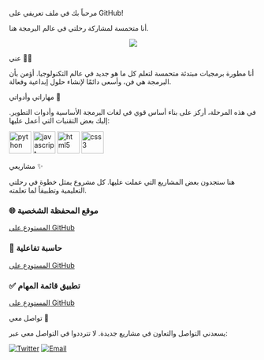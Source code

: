 مرحباً بك في ملف تعريفي على GitHub!

أنا متحمسة لمشاركة رحلتي في عالم البرمجة هنا.

<p align="center">
  <img src="https://capsule-render.vercel.app/api?type=waving&color=gradient&height=100&section=header&text=مرحباً%20بالجميع!%20👋&fontSize=50"/>
</p>

عني 👩‍💻

أنا مطورة برمجيات مبتدئة متحمسة لتعلم كل ما هو جديد في عالم التكنولوجيا. أؤمن بأن البرمجة هي فن، وأسعى دائمًا لإنشاء حلول إبداعية وفعالة.

مهاراتي وأدواتي 🧰

في هذه المرحلة، أركز على بناء أساس قوي في لغات البرمجة الأساسية وأدوات التطوير. إليك بعض التقنيات التي أعمل عليها:

<p align="left">
  <img src="https://cdn.jsdelivr.net/gh/devicons/devicon/icons/python/python-original.svg" alt="python" width="45" height="45"/>
  <img src="https://cdn.jsdelivr.net/gh/devicons/devicon/icons/javascript/javascript-original.svg" alt="javascript" width="45" height="45"/>
  <img src="https://cdn.jsdelivr.net/gh/devicons/devicon/icons/html5/html5-original.svg" alt="html5" width="45" height="45"/>
  <img src="https://cdn.jsdelivr.net/gh/devicons/devicon/icons/css3/css3-original.svg" alt="css3" width="45" height="45"/>
</p>

مشاريعي ✨

هنا ستجدون بعض المشاريع التي عملت عليها. كل مشروع يمثل خطوة في رحلتي التعليمية وتطبيقاً لما تعلمته.

### 🌐 موقع المحفظة الشخصية
[المستودع على GitHub](https://github.com/safa619/portfolio-website )

### 🔢 حاسبة تفاعلية
[المستودع على GitHub](https://github.com/safa619/simple-calculator )

### ✅ تطبيق قائمة المهام
[المستودع على GitHub](https://github.com/safa619/todo-app )

تواصل معي 💬

يسعدني التواصل والتعاون في مشاريع جديدة. لا تترددوا في التواصل معي عبر:

<p align="left">
  <a href="https://x.com/Android_Ly" target="_blank"><img src="https://img.shields.io/badge/Twitter-1DA1F2?style=for-the-badge&logo=twitter&logoColor=white" alt="Twitter"/></a>
  <a href="mailto:s.alfituri@gmail.com" target="_blank"><img src="https://img.shields.io/badge/Email-D14836?style=for-the-badge&logo=gmail&logoColor=white" alt="Email"/></a>
</p>

